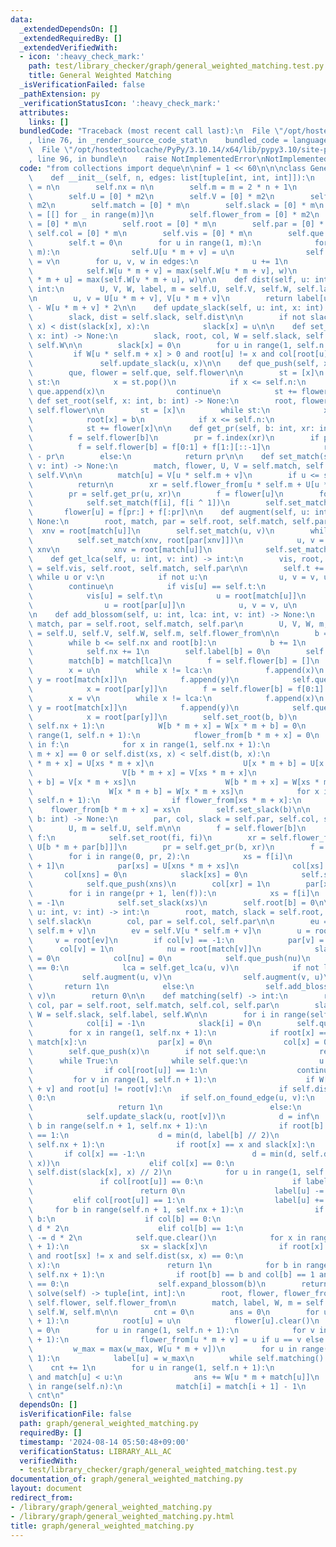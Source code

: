 ```yaml
---
data:
  _extendedDependsOn: []
  _extendedRequiredBy: []
  _extendedVerifiedWith:
  - icon: ':heavy_check_mark:'
    path: test/library_checker/graph/general_weighted_matching.test.py
    title: General Weighted Matching
  _isVerificationFailed: false
  _pathExtension: py
  _verificationStatusIcon: ':heavy_check_mark:'
  attributes:
    links: []
  bundledCode: "Traceback (most recent call last):\n  File \"/opt/hostedtoolcache/PyPy/3.10.14/x64/lib/pypy3.10/site-packages/onlinejudge_verify/documentation/build.py\"\
    , line 76, in _render_source_code_stat\n    bundled_code = language.bundle(\n\
    \  File \"/opt/hostedtoolcache/PyPy/3.10.14/x64/lib/pypy3.10/site-packages/onlinejudge_verify/languages/python.py\"\
    , line 96, in bundle\n    raise NotImplementedError\nNotImplementedError\n"
  code: "from collections import deque\n\ninf = 1 << 60\n\n\nclass GeneralWeightedMatching:\n\
    \    def __init__(self, n, edges: list[tuple[int, int, int]]):\n        self.n\
    \ = n\n        self.nx = n\n        self.m = m = 2 * n + 1\n        m2 = m * m\n\
    \        self.U = [0] * m2\n        self.V = [0] * m2\n        self.W = [0] *\
    \ m2\n        self.match = [0] * m\n        self.slack = [0] * m\n        self.flower\
    \ = [[] for _ in range(m)]\n        self.flower_from = [0] * m2\n        self.label\
    \ = [0] * m\n        self.root = [0] * m\n        self.par = [0] * m\n       \
    \ self.col = [0] * m\n        self.vis = [0] * m\n        self.que = deque()\n\
    \        self.t = 0\n        for u in range(1, m):\n            for v in range(1,\
    \ m):\n                self.U[u * m + v] = u\n                self.V[u * m + v]\
    \ = v\n        for u, v, w in edges:\n            u += 1\n            v += 1\n\
    \            self.W[u * m + v] = max(self.W[u * m + v], w)\n            self.W[v\
    \ * m + u] = max(self.W[v * m + u], w)\n\n    def dist(self, u: int, v: int) ->\
    \ int:\n        U, V, W, label, m = self.U, self.V, self.W, self.label, self.m\n\
    \n        u, v = U[u * m + v], V[u * m + v]\n        return label[u] + label[v]\
    \ - W[u * m + v] * 2\n\n    def update_slack(self, u: int, x: int) -> None:\n\
    \        slack, dist = self.slack, self.dist\n\n        if not slack[x] or dist(u,\
    \ x) < dist(slack[x], x):\n            slack[x] = u\n\n    def set_slack(self,\
    \ x: int) -> None:\n        slack, root, col, W = self.slack, self.root, self.col,\
    \ self.W\n\n        slack[x] = 0\n        for u in range(1, self.n + 1):\n   \
    \         if W[u * self.m + x] > 0 and root[u] != x and col[root[u]] == 0:\n \
    \               self.update_slack(u, x)\n\n    def que_push(self, x: int) -> None:\n\
    \        que, flower = self.que, self.flower\n\n        st = [x]\n        while\
    \ st:\n            x = st.pop()\n            if x <= self.n:\n               \
    \ que.append(x)\n                continue\n            st += flower[x]\n\n   \
    \ def set_root(self, x: int, b: int) -> None:\n        root, flower = self.root,\
    \ self.flower\n\n        st = [x]\n        while st:\n            x = st.pop()\n\
    \            root[x] = b\n            if x <= self.n:\n                continue\n\
    \            st += flower[x]\n\n    def get_pr(self, b: int, xr: int) -> int:\n\
    \        f = self.flower[b]\n        pr = f.index(xr)\n        if pr & 1:\n  \
    \          f = self.flower[b] = f[0:1] + f[1:][::-1]\n            return len(f)\
    \ - pr\n        else:\n            return pr\n\n    def set_match(self, u: int,\
    \ v: int) -> None:\n        match, flower, U, V = self.match, self.flower, self.U,\
    \ self.V\n\n        match[u] = V[u * self.m + v]\n        if u <= self.n:\n  \
    \          return\n        xr = self.flower_from[u * self.m + U[u * self.m + v]]\n\
    \        pr = self.get_pr(u, xr)\n        f = flower[u]\n        for i in range(pr):\n\
    \            self.set_match(f[i], f[i ^ 1])\n        self.set_match(xr, v)\n \
    \       flower[u] = f[pr:] + f[:pr]\n\n    def augment(self, u: int, v: int) ->\
    \ None:\n        root, match, par = self.root, self.match, self.par\n\n      \
    \  xnv = root[match[u]]\n        self.set_match(u, v)\n        while xnv:\n  \
    \          self.set_match(xnv, root[par[xnv]])\n            u, v = root[par[xnv]],\
    \ xnv\n            xnv = root[match[u]]\n            self.set_match(u, v)\n\n\
    \    def get_lca(self, u: int, v: int) -> int:\n        vis, root, match, par\
    \ = self.vis, self.root, self.match, self.par\n\n        self.t += 1\n       \
    \ while u or v:\n            if not u:\n                u, v = v, u\n        \
    \        continue\n            if vis[u] == self.t:\n                return u\n\
    \            vis[u] = self.t\n            u = root[match[u]]\n            if u:\n\
    \                u = root[par[u]]\n            u, v = v, u\n        return 0\n\
    \n    def add_blossom(self, u: int, lca: int, v: int) -> None:\n        root,\
    \ match, par = self.root, self.match, self.par\n        U, V, W, m, flower_from\
    \ = self.U, self.V, self.W, self.m, self.flower_from\n\n        b = self.n + 1\n\
    \        while b <= self.nx and root[b]:\n            b += 1\n        if b > self.nx:\n\
    \            self.nx += 1\n        self.label[b] = 0\n        self.col[b] = 0\n\
    \        match[b] = match[lca]\n        f = self.flower[b] = []\n        f.append(lca)\n\
    \        x = u\n        while x != lca:\n            f.append(x)\n           \
    \ y = root[match[x]]\n            f.append(y)\n            self.que_push(y)\n\
    \            x = root[par[y]]\n        f = self.flower[b] = f[0:1] + f[1:][::-1]\n\
    \        x = v\n        while x != lca:\n            f.append(x)\n           \
    \ y = root[match[x]]\n            f.append(y)\n            self.que_push(y)\n\
    \            x = root[par[y]]\n        self.set_root(b, b)\n        for x in range(1,\
    \ self.nx + 1):\n            W[b * m + x] = W[x * m + b] = 0\n        for x in\
    \ range(1, self.n + 1):\n            flower_from[b * m + x] = 0\n        for xs\
    \ in f:\n            for x in range(1, self.nx + 1):\n                if W[b *\
    \ m + x] == 0 or self.dist(xs, x) < self.dist(b, x):\n                    U[b\
    \ * m + x] = U[xs * m + x]\n                    U[x * m + b] = U[x * m + xs]\n\
    \                    V[b * m + x] = V[xs * m + x]\n                    V[x * m\
    \ + b] = V[x * m + xs]\n                    W[b * m + x] = W[xs * m + x]\n   \
    \                 W[x * m + b] = W[x * m + xs]\n            for x in range(1,\
    \ self.n + 1):\n                if flower_from[xs * m + x]:\n                \
    \    flower_from[b * m + x] = xs\n        self.set_slack(b)\n\n    def expand_blossom(self,\
    \ b: int) -> None:\n        par, col, slack = self.par, self.col, self.slack\n\
    \        U, m = self.U, self.m\n\n        f = self.flower[b]\n        for fi in\
    \ f:\n            self.set_root(fi, fi)\n        xr = self.flower_from[b * m +\
    \ U[b * m + par[b]]]\n        pr = self.get_pr(b, xr)\n        f = self.flower[b]\n\
    \        for i in range(0, pr, 2):\n            xs = f[i]\n            xns = f[i\
    \ + 1]\n            par[xs] = U[xns * m + xs]\n            col[xs] = 1\n     \
    \       col[xns] = 0\n            slack[xs] = 0\n            self.set_slack(xns)\n\
    \            self.que_push(xns)\n        col[xr] = 1\n        par[xr] = par[b]\n\
    \        for i in range(pr + 1, len(f)):\n            xs = f[i]\n            col[xs]\
    \ = -1\n            self.set_slack(xs)\n        self.root[b] = 0\n\n    def on_found_edge(self,\
    \ u: int, v: int) -> int:\n        root, match, slack = self.root, self.match,\
    \ self.slack\n        col, par = self.col, self.par\n\n        eu = self.U[u *\
    \ self.m + v]\n        ev = self.V[u * self.m + v]\n        u = root[eu]\n   \
    \     v = root[ev]\n        if col[v] == -1:\n            par[v] = eu\n      \
    \      col[v] = 1\n            nu = root[match[v]]\n            slack[v] = slack[nu]\
    \ = 0\n            col[nu] = 0\n            self.que_push(nu)\n        elif col[v]\
    \ == 0:\n            lca = self.get_lca(u, v)\n            if not lca:\n     \
    \           self.augment(u, v)\n                self.augment(v, u)\n         \
    \       return 1\n            else:\n                self.add_blossom(u, lca,\
    \ v)\n        return 0\n\n    def matching(self) -> int:\n        root, match,\
    \ col, par = self.root, self.match, self.col, self.par\n        slack, label,\
    \ W = self.slack, self.label, self.W\n\n        for i in range(self.nx + 1):\n\
    \            col[i] = -1\n            slack[i] = 0\n        self.que.clear()\n\
    \        for x in range(1, self.nx + 1):\n            if root[x] == x and not\
    \ match[x]:\n                par[x] = 0\n                col[x] = 0\n        \
    \        self.que_push(x)\n        if not self.que:\n            return 0\n  \
    \      while True:\n            while self.que:\n                u = self.que.popleft()\n\
    \                if col[root[u]] == 1:\n                    continue\n       \
    \         for v in range(1, self.n + 1):\n                    if W[u * self.m\
    \ + v] and root[u] != root[v]:\n                        if self.dist(u, v) ==\
    \ 0:\n                            if self.on_found_edge(u, v):\n             \
    \                   return 1\n                        else:\n                \
    \            self.update_slack(u, root[v])\n            d = inf\n            for\
    \ b in range(self.n + 1, self.nx + 1):\n                if root[b] == b and col[b]\
    \ == 1:\n                    d = min(d, label[b] // 2)\n            for x in range(1,\
    \ self.nx + 1):\n                if root[x] == x and slack[x]:\n             \
    \       if col[x] == -1:\n                        d = min(d, self.dist(slack[x],\
    \ x))\n                    elif col[x] == 0:\n                        d = min(d,\
    \ self.dist(slack[x], x) // 2)\n            for u in range(1, self.n + 1):\n \
    \               if col[root[u]] == 0:\n                    if label[u] <= d:\n\
    \                        return 0\n                    label[u] -= d\n       \
    \         elif col[root[u]] == 1:\n                    label[u] += d\n       \
    \     for b in range(self.n + 1, self.nx + 1):\n                if root[b] ==\
    \ b:\n                    if col[b] == 0:\n                        label[b] +=\
    \ d * 2\n                    elif col[b] == 1:\n                        label[b]\
    \ -= d * 2\n            self.que.clear()\n            for x in range(1, self.nx\
    \ + 1):\n                sx = slack[x]\n                if root[x] == x and sx\
    \ and root[sx] != x and self.dist(sx, x) == 0:\n                    if self.on_found_edge(sx,\
    \ x):\n                        return 1\n            for b in range(self.n + 1,\
    \ self.nx + 1):\n                if root[b] == b and col[b] == 1 and label[b]\
    \ == 0:\n                    self.expand_blossom(b)\n        return 0\n\n    def\
    \ solve(self) -> tuple[int, int]:\n        root, flower, flower_from = self.root,\
    \ self.flower, self.flower_from\n        match, label, W, m = self.match, self.label,\
    \ self.W, self.m\n\n        cnt = 0\n        ans = 0\n        for u in range(self.n\
    \ + 1):\n            root[u] = u\n            flower[u].clear()\n        w_max\
    \ = 0\n        for u in range(1, self.n + 1):\n            for v in range(1, self.n\
    \ + 1):\n                flower_from[u * m + v] = u if u == v else 0\n       \
    \         w_max = max(w_max, W[u * m + v])\n        for u in range(1, self.n +\
    \ 1):\n            label[u] = w_max\n        while self.matching():\n        \
    \    cnt += 1\n        for u in range(1, self.n + 1):\n            if match[u]\
    \ and match[u] < u:\n                ans += W[u * m + match[u]]\n        for i\
    \ in range(self.n):\n            match[i] = match[i + 1] - 1\n        return ans,\
    \ cnt\n"
  dependsOn: []
  isVerificationFile: false
  path: graph/general_weighted_matching.py
  requiredBy: []
  timestamp: '2024-08-14 05:50:48+09:00'
  verificationStatus: LIBRARY_ALL_AC
  verifiedWith:
  - test/library_checker/graph/general_weighted_matching.test.py
documentation_of: graph/general_weighted_matching.py
layout: document
redirect_from:
- /library/graph/general_weighted_matching.py
- /library/graph/general_weighted_matching.py.html
title: graph/general_weighted_matching.py
---
```


